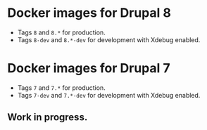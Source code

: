 # Docker images for Drupal 8

- Tags `8` and `8.*` for production.
- Tags `8-dev` and `8.*-dev` for development with Xdebug enabled.

# Docker images for Drupal 7

- Tags `7` and `7.*` for production.
- Tags `7-dev` and `7.*-dev` for development with Xdebug enabled.

## Work in progress.
